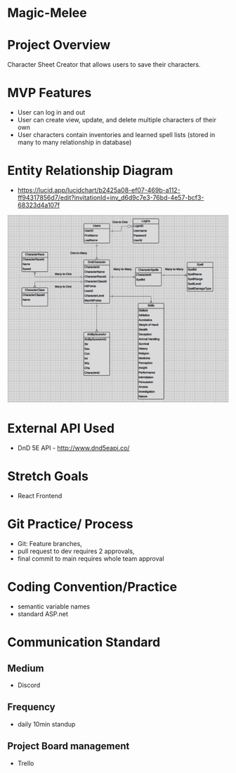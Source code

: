 # Magic-Melee

# Project Overview

Character Sheet Creator that allows users to save their characters.

# MVP Features

- User can log in and out
- User can create view, update, and delete multiple characters of their own
- User characters contain inventories and learned spell lists (stored in many to many relationship in database)

# Entity Relationship Diagram

- https://lucid.app/lucidchart/b2425a08-ef07-469b-a112-ff94317856d7/edit?invitationId=inv_d6d9c7e3-76bd-4e57-bcf3-68323d4a107f

![image info](./Magic&Melee.jpeg)

# External API Used

- DnD 5E API - http://www.dnd5eapi.co/

# Stretch Goals

- React Frontend

# Git Practice/ Process

- Git: Feature branches,
- pull request to dev requires 2 approvals,
- final commit to main requires whole team approval

# Coding Convention/Practice

- semantic variable names
- standard ASP.net

# Communication Standard

## Medium

- Discord

## Frequency

- daily 10min standup

## Project Board management

- Trello

